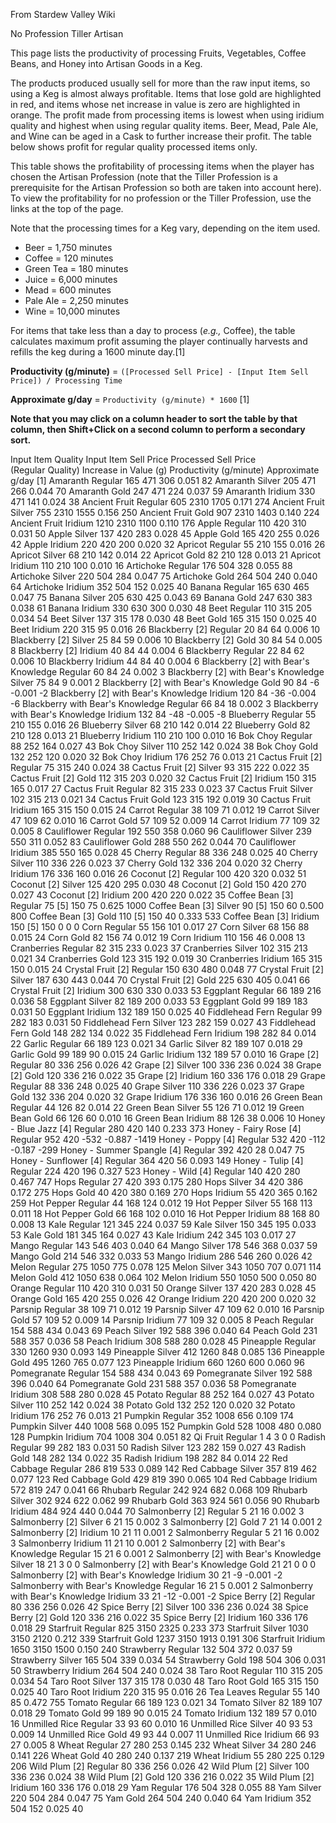 From Stardew Valley Wiki

No Profession Tiller Artisan

This page lists the productivity of processing Fruits, Vegetables, Coffee Beans, and Honey into Artisan Goods in a Keg.

The products produced usually sell for more than the raw input items, so using a Keg is almost always profitable. Items that lose gold are highlighted in red, and items whose net increase in value is zero are highlighted in orange. The profit made from processing items is lowest when using iridium quality and highest when using regular quality items. Beer, Mead, Pale Ale, and Wine can be aged in a Cask to further increase their profit. The table below shows profit for regular quality processed items only.

This table shows the profitability of processing items when the player has chosen the Artisan Profession (note that the Tiller Profession is a prerequisite for the Artisan Profession so both are taken into account here). To view the profitability for no profession or the Tiller Profession, use the links at the top of the page.

Note that the processing times for a Keg vary, depending on the item used.

- Beer = 1,750 minutes
- Coffee = 120 minutes
- Green Tea = 180 minutes
- Juice = 6,000 minutes
- Mead = 600 minutes
- Pale Ale = 2,250 minutes
- Wine = 10,000 minutes

For items that take less than a day to process (*e.g.,* Coffee), the table calculates maximum profit assuming the player continually harvests and refills the keg during a 1600 minute day.\[1]

**Productivity (g/minute)** = `([Processed Sell Price] - [Input Item Sell Price]) / Processing Time`

**Approximate g/day** = `Productivity (g/minute) * 1600` \[1]

**Note that you may click on a column header to sort the table by that column, then Shift+Click on a second column to perform a secondary sort.**

Input Item Quality Input Item Sell Price Processed Sell Price  
(Regular Quality) Increase in Value (g) Productivity (g/minute) Approximate g/day \[1] Amaranth Regular 165 471 306 0.051 82 Amaranth Silver 205 471 266 0.044 70 Amaranth Gold 247 471 224 0.037 59 Amaranth Iridium 330 471 141 0.024 38 Ancient Fruit Regular 605 2310 1705 0.171 274 Ancient Fruit Silver 755 2310 1555 0.156 250 Ancient Fruit Gold 907 2310 1403 0.140 224 Ancient Fruit Iridium 1210 2310 1100 0.110 176 Apple Regular 110 420 310 0.031 50 Apple Silver 137 420 283 0.028 45 Apple Gold 165 420 255 0.026 42 Apple Iridium 220 420 200 0.020 32 Apricot Regular 55 210 155 0.016 26 Apricot Silver 68 210 142 0.014 22 Apricot Gold 82 210 128 0.013 21 Apricot Iridium 110 210 100 0.010 16 Artichoke Regular 176 504 328 0.055 88 Artichoke Silver 220 504 284 0.047 75 Artichoke Gold 264 504 240 0.040 64 Artichoke Iridium 352 504 152 0.025 40 Banana Regular 165 630 465 0.047 75 Banana Silver 205 630 425 0.043 69 Banana Gold 247 630 383 0.038 61 Banana Iridium 330 630 300 0.030 48 Beet Regular 110 315 205 0.034 54 Beet Silver 137 315 178 0.030 48 Beet Gold 165 315 150 0.025 40 Beet Iridium 220 315 95 0.016 26 Blackberry \[2] Regular 20 84 64 0.006 10 Blackberry \[2] Silver 25 84 59 0.006 10 Blackberry \[2] Gold 30 84 54 0.005 8 Blackberry \[2] Iridium 40 84 44 0.004 6 Blackberry Regular 22 84 62 0.006 10 Blackberry Iridium 44 84 40 0.004 6 Blackberry \[2] with Bear's Knowledge Regular 60 84 24 0.002 3 Blackberry \[2] with Bear's Knowledge Silver 75 84 9 0.001 2 Blackberry \[2] with Bear's Knowledge Gold 90 84 -6 -0.001 -2 Blackberry \[2] with Bear's Knowledge Iridium 120 84 -36 -0.004 -6 Blackberry with Bear's Knowledge Regular 66 84 18 0.002 3 Blackberry with Bear's Knowledge Iridium 132 84 -48 -0.005 -8 Blueberry Regular 55 210 155 0.016 26 Blueberry Silver 68 210 142 0.014 22 Blueberry Gold 82 210 128 0.013 21 Blueberry Iridium 110 210 100 0.010 16 Bok Choy Regular 88 252 164 0.027 43 Bok Choy Silver 110 252 142 0.024 38 Bok Choy Gold 132 252 120 0.020 32 Bok Choy Iridium 176 252 76 0.013 21 Cactus Fruit \[2] Regular 75 315 240 0.024 38 Cactus Fruit \[2] Silver 93 315 222 0.022 35 Cactus Fruit \[2] Gold 112 315 203 0.020 32 Cactus Fruit \[2] Iridium 150 315 165 0.017 27 Cactus Fruit Regular 82 315 233 0.023 37 Cactus Fruit Silver 102 315 213 0.021 34 Cactus Fruit Gold 123 315 192 0.019 30 Cactus Fruit Iridium 165 315 150 0.015 24 Carrot Regular 38 109 71 0.012 19 Carrot Silver 47 109 62 0.010 16 Carrot Gold 57 109 52 0.009 14 Carrot Iridium 77 109 32 0.005 8 Cauliflower Regular 192 550 358 0.060 96 Cauliflower Silver 239 550 311 0.052 83 Cauliflower Gold 288 550 262 0.044 70 Cauliflower Iridium 385 550 165 0.028 45 Cherry Regular 88 336 248 0.025 40 Cherry Silver 110 336 226 0.023 37 Cherry Gold 132 336 204 0.020 32 Cherry Iridium 176 336 160 0.016 26 Coconut \[2] Regular 100 420 320 0.032 51 Coconut \[2] Silver 125 420 295 0.030 48 Coconut \[2] Gold 150 420 270 0.027 43 Coconut \[2] Iridium 200 420 220 0.022 35 Coffee Bean \[3] Regular 75 \[5] 150 75 0.625 1000 Coffee Bean \[3] Silver 90 \[5] 150 60 0.500 800 Coffee Bean \[3] Gold 110 \[5] 150 40 0.333 533 Coffee Bean \[3] Iridium 150 \[5] 150 0 0 0 Corn Regular 55 156 101 0.017 27 Corn Silver 68 156 88 0.015 24 Corn Gold 82 156 74 0.012 19 Corn Iridium 110 156 46 0.008 13 Cranberries Regular 82 315 233 0.023 37 Cranberries Silver 102 315 213 0.021 34 Cranberries Gold 123 315 192 0.019 30 Cranberries Iridium 165 315 150 0.015 24 Crystal Fruit \[2] Regular 150 630 480 0.048 77 Crystal Fruit \[2] Silver 187 630 443 0.044 70 Crystal Fruit \[2] Gold 225 630 405 0.041 66 Crystal Fruit \[2] Iridium 300 630 330 0.033 53 Eggplant Regular 66 189 216 0.036 58 Eggplant Silver 82 189 200 0.033 53 Eggplant Gold 99 189 183 0.031 50 Eggplant Iridium 132 189 150 0.025 40 Fiddlehead Fern Regular 99 282 183 0.031 50 Fiddlehead Fern Silver 123 282 159 0.027 43 Fiddlehead Fern Gold 148 282 134 0.022 35 Fiddlehead Fern Iridium 198 282 84 0.014 22 Garlic Regular 66 189 123 0.021 34 Garlic Silver 82 189 107 0.018 29 Garlic Gold 99 189 90 0.015 24 Garlic Iridium 132 189 57 0.010 16 Grape \[2] Regular 80 336 256 0.026 42 Grape \[2] Silver 100 336 236 0.024 38 Grape \[2] Gold 120 336 216 0.022 35 Grape \[2] Iridium 160 336 176 0.018 29 Grape Regular 88 336 248 0.025 40 Grape Silver 110 336 226 0.023 37 Grape Gold 132 336 204 0.020 32 Grape Iridium 176 336 160 0.016 26 Green Bean Regular 44 126 82 0.014 22 Green Bean Silver 55 126 71 0.012 19 Green Bean Gold 66 126 60 0.010 16 Green Bean Iridium 88 126 38 0.006 10 Honey - Blue Jazz \[4] Regular 280 420 140 0.233 373 Honey - Fairy Rose \[4] Regular 952 420 -532 -0.887 -1419 Honey - Poppy \[4] Regular 532 420 -112 -0.187 -299 Honey - Summer Spangle \[4] Regular 392 420 28 0.047 75 Honey - Sunflower \[4] Regular 364 420 56 0.093 149 Honey - Tulip \[4] Regular 224 420 196 0.327 523 Honey - Wild \[4] Regular 140 420 280 0.467 747 Hops Regular 27 420 393 0.175 280 Hops Silver 34 420 386 0.172 275 Hops Gold 40 420 380 0.169 270 Hops Iridium 55 420 365 0.162 259 Hot Pepper Regular 44 168 124 0.012 19 Hot Pepper Silver 55 168 113 0.011 18 Hot Pepper Gold 66 168 102 0.010 16 Hot Pepper Iridium 88 168 80 0.008 13 Kale Regular 121 345 224 0.037 59 Kale Silver 150 345 195 0.033 53 Kale Gold 181 345 164 0.027 43 Kale Iridium 242 345 103 0.017 27 Mango Regular 143 546 403 0.040 64 Mango Silver 178 546 368 0.037 59 Mango Gold 214 546 332 0.033 53 Mango Iridium 286 546 260 0.026 42 Melon Regular 275 1050 775 0.078 125 Melon Silver 343 1050 707 0.071 114 Melon Gold 412 1050 638 0.064 102 Melon Iridium 550 1050 500 0.050 80 Orange Regular 110 420 310 0.031 50 Orange Silver 137 420 283 0.028 45 Orange Gold 165 420 255 0.026 42 Orange Iridium 220 420 200 0.020 32 Parsnip Regular 38 109 71 0.012 19 Parsnip Silver 47 109 62 0.010 16 Parsnip Gold 57 109 52 0.009 14 Parsnip Iridium 77 109 32 0.005 8 Peach Regular 154 588 434 0.043 69 Peach Silver 192 588 396 0.040 64 Peach Gold 231 588 357 0.036 58 Peach Iridium 308 588 280 0.028 45 Pineapple Regular 330 1260 930 0.093 149 Pineapple Silver 412 1260 848 0.085 136 Pineapple Gold 495 1260 765 0.077 123 Pineapple Iridium 660 1260 600 0.060 96 Pomegranate Regular 154 588 434 0.043 69 Pomegranate Silver 192 588 396 0.040 64 Pomegranate Gold 231 588 357 0.036 58 Pomegranate Iridium 308 588 280 0.028 45 Potato Regular 88 252 164 0.027 43 Potato Silver 110 252 142 0.024 38 Potato Gold 132 252 120 0.020 32 Potato Iridium 176 252 76 0.013 21 Pumpkin Regular 352 1008 656 0.109 174 Pumpkin Silver 440 1008 568 0.095 152 Pumpkin Gold 528 1008 480 0.080 128 Pumpkin Iridium 704 1008 304 0.051 82 Qi Fruit Regular 1 4 3 0 0 Radish Regular 99 282 183 0.031 50 Radish Silver 123 282 159 0.027 43 Radish Gold 148 282 134 0.022 35 Radish Iridium 198 282 84 0.014 22 Red Cabbage Regular 286 819 533 0.089 142 Red Cabbage Silver 357 819 462 0.077 123 Red Cabbage Gold 429 819 390 0.065 104 Red Cabbage Iridium 572 819 247 0.041 66 Rhubarb Regular 242 924 682 0.068 109 Rhubarb Silver 302 924 622 0.062 99 Rhubarb Gold 363 924 561 0.056 90 Rhubarb Iridium 484 924 440 0.044 70 Salmonberry \[2] Regular 5 21 16 0.002 3 Salmonberry \[2] Silver 6 21 15 0.002 3 Salmonberry \[2] Gold 7 21 14 0.001 2 Salmonberry \[2] Iridium 10 21 11 0.001 2 Salmonberry Regular 5 21 16 0.002 3 Salmonberry Iridium 11 21 10 0.001 2 Salmonberry \[2] with Bear's Knowledge Regular 15 21 6 0.001 2 Salmonberry \[2] with Bear's Knowledge Silver 18 21 3 0 0 Salmonberry \[2] with Bear's Knowledge Gold 21 21 0 0 0 Salmonberry \[2] with Bear's Knowledge Iridium 30 21 -9 -0.001 -2 Salmonberry with Bear's Knowledge Regular 16 21 5 0.001 2 Salmonberry with Bear's Knowledge Iridium 33 21 -12 -0.001 -2 Spice Berry \[2] Regular 80 336 256 0.026 42 Spice Berry \[2] Silver 100 336 236 0.024 38 Spice Berry \[2] Gold 120 336 216 0.022 35 Spice Berry \[2] Iridium 160 336 176 0.018 29 Starfruit Regular 825 3150 2325 0.233 373 Starfruit Silver 1030 3150 2120 0.212 339 Starfruit Gold 1237 3150 1913 0.191 306 Starfruit Iridium 1650 3150 1500 0.150 240 Strawberry Regular 132 504 372 0.037 59 Strawberry Silver 165 504 339 0.034 54 Strawberry Gold 198 504 306 0.031 50 Strawberry Iridium 264 504 240 0.024 38 Taro Root Regular 110 315 205 0.034 54 Taro Root Silver 137 315 178 0.030 48 Taro Root Gold 165 315 150 0.025 40 Taro Root Iridium 220 315 95 0.016 26 Tea Leaves Regular 55 140 85 0.472 755 Tomato Regular 66 189 123 0.021 34 Tomato Silver 82 189 107 0.018 29 Tomato Gold 99 189 90 0.015 24 Tomato Iridium 132 189 57 0.010 16 Unmilled Rice Regular 33 93 60 0.010 16 Unmilled Rice Silver 40 93 53 0.009 14 Unmilled Rice Gold 49 93 44 0.007 11 Unmilled Rice Iridium 66 93 27 0.005 8 Wheat Regular 27 280 253 0.145 232 Wheat Silver 34 280 246 0.141 226 Wheat Gold 40 280 240 0.137 219 Wheat Iridium 55 280 225 0.129 206 Wild Plum \[2] Regular 80 336 256 0.026 42 Wild Plum \[2] Silver 100 336 236 0.024 38 Wild Plum \[2] Gold 120 336 216 0.022 35 Wild Plum \[2] Iridium 160 336 176 0.018 29 Yam Regular 176 504 328 0.055 88 Yam Silver 220 504 284 0.047 75 Yam Gold 264 504 240 0.040 64 Yam Iridium 352 504 152 0.025 40